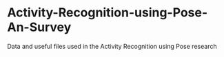 # Activity-Recognition-using-Pose-An-Survey
Data and useful files used in the Activity Recognition using Pose research
